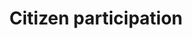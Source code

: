 ---
title: Citizen participation
longTitle: 'Citizen participation'
tags:
- gccommon
broaderTerm:
- "[[Participation]]"
french:
- "[[Participation du citoyen]]"
relatedTerm:
- "[[Civil rights]]"
usedFor:
- "[[Public participation]]"
---
